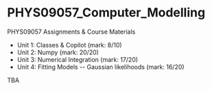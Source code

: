 # PHYS09057_Computer_Modelling

PHYS09057 Assignments &amp; Course Materials

- Unit 1: Classes & Copilot (mark: 8/10)
- Unit 2: Numpy (mark: 20/20)
- Unit 3: Numerical Integration (mark: 17/20)
- Unit 4: Fitting Models -- Gaussian likelihoods (mark: 16/20)

TBA
